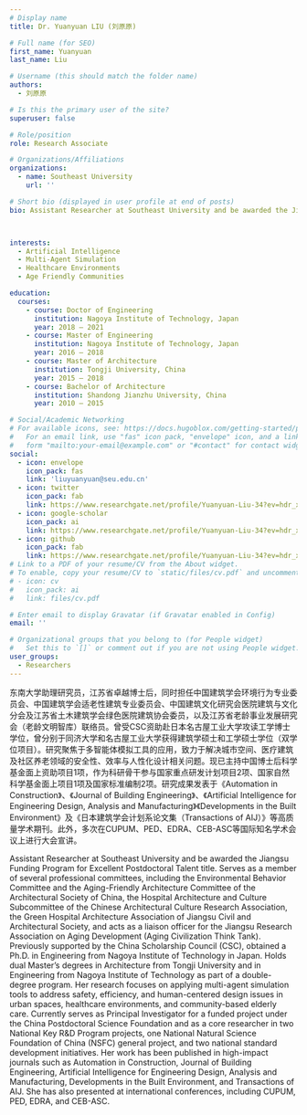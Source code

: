 ```yaml
---
# Display name
title: Dr. Yuanyuan LIU (刘原原)

# Full name (for SEO)
first_name: Yuanyuan
last_name: Liu

# Username (this should match the folder name)
authors:
  - 刘原原 

# Is this the primary user of the site?
superuser: false

# Role/position
role: Research Associate

# Organizations/Affiliations
organizations:
  - name: Southeast University
    url: ''

# Short bio (displayed in user profile at end of posts)
bio: Assistant Researcher at Southeast University and be awarded the Jiangsu Funding Program for Excellent Postdoctoral Talent title. Serves as a member of several professional committees, including the Environmental Behavior Committee and the Aging-Friendly Architecture Committee of the Architectural Society of China, the Hospital Architecture and Culture Subcommittee of the Chinese Architectural Culture Research Association, the Green Hospital Architecture Association of Jiangsu Civil and Architectural Society, and acts as a liaison officer for the Jiangsu Research Association on Aging Development (Aging Civilization Think Tank).



interests:
  - Artificial Intelligence
  - Multi-Agent Simulation
  - Healthcare Environments
  - Age Friendly Communities

education:
  courses:
    - course: Doctor of Engineering
      institution: Nagoya Institute of Technology, Japan
      year: 2018 – 2021
    - course: Master of Engineering
      institution: Nagoya Institute of Technology, Japan
      year: 2016 – 2018
    - course: Master of Architecture
      institution: Tongji University, China
      year: 2015 – 2018
    - course: Bachelor of Architecture
      institution: Shandong Jianzhu University, China
      year: 2010 – 2015

# Social/Academic Networking
# For available icons, see: https://docs.hugoblox.com/getting-started/page-builder/#icons
#   For an email link, use "fas" icon pack, "envelope" icon, and a link in the
#   form "mailto:your-email@example.com" or "#contact" for contact widget.
social:
  - icon: envelope
    icon_pack: fas
    link: 'liuyuanyuan@seu.edu.cn'
  - icon: twitter
    icon_pack: fab
    link: https://www.researchgate.net/profile/Yuanyuan-Liu-34?ev=hdr_xprf
  - icon: google-scholar
    icon_pack: ai
    link: https://www.researchgate.net/profile/Yuanyuan-Liu-34?ev=hdr_xprf
  - icon: github
    icon_pack: fab
    link: https://www.researchgate.net/profile/Yuanyuan-Liu-34?ev=hdr_xprf
# Link to a PDF of your resume/CV from the About widget.
# To enable, copy your resume/CV to `static/files/cv.pdf` and uncomment the lines below.
# - icon: cv
#   icon_pack: ai
#   link: files/cv.pdf

# Enter email to display Gravatar (if Gravatar enabled in Config)
email: ''

# Organizational groups that you belong to (for People widget)
#   Set this to `[]` or comment out if you are not using People widget.
user_groups:
  - Researchers
---
```


东南大学助理研究员，江苏省卓越博士后，同时担任中国建筑学会环境行为专业委员会、中国建筑学会适老性建筑专业委员会、中国建筑文化研究会医院建筑与文化分会及江苏省土木建筑学会绿色医院建筑协会委员，以及江苏省老龄事业发展研究会（老龄文明智库）联络员。曾受CSC资助赴日本名古屋工业大学攻读工学博士学位，曾分别于同济大学和名古屋工业大学获得建筑学硕士和工学硕士学位（双学位项目）。研究聚焦于多智能体模拟工具的应用，致力于解决城市空间、医疗建筑及社区养老领域的安全性、效率与人性化设计相关问题。现已主持中国博士后科学基金面上资助项目1项，作为科研骨干参与国家重点研发计划项目2项、国家自然科学基金面上项目1项及国家标准编制2项。研究成果发表于《Automation in Construction》、《Journal of Building Engineering》、《Artificial Intelligence for Engineering Design, Analysis and Manufacturing》《Developments in the Built Environment》及《日本建筑学会计划系论文集（Transactions of AIJ）》等高质量学术期刊。此外，多次在CUPUM、PED、EDRA、CEB-ASC等国际知名学术会议上进行大会宣讲。

Assistant Researcher at Southeast University and be awarded the Jiangsu Funding Program for Excellent Postdoctoral Talent title. Serves as a member of several professional committees, including the Environmental Behavior Committee and the Aging-Friendly Architecture Committee of the Architectural Society of China, the Hospital Architecture and Culture Subcommittee of the Chinese Architectural Culture Research Association, the Green Hospital Architecture Association of Jiangsu Civil and Architectural Society, and acts as a liaison officer for the Jiangsu Research Association on Aging Development (Aging Civilization Think Tank).
Previously supported by the China Scholarship Council (CSC), obtained a Ph.D. in Engineering from Nagoya Institute of Technology in Japan. Holds dual Master’s degrees in Architecture from Tongji University and in Engineering from Nagoya Institute of Technology as part of a double-degree program.
Her research focuses on applying multi-agent simulation tools to address safety, efficiency, and human-centered design issues in urban spaces, healthcare environments, and community-based elderly care. Currently serves as Principal Investigator for a funded project under the China Postdoctoral Science Foundation and as a core researcher in two National Key R&D Program projects, one National Natural Science Foundation of China (NSFC) general project, and two national standard development initiatives.
Her work has been published in high-impact journals such as Automation in Construction, Journal of Building Engineering, Artificial Intelligence for Engineering Design, Analysis and Manufacturing, Developments in the Built Environment, and Transactions of AIJ. She has also presented at international conferences, including CUPUM, PED, EDRA, and CEB-ASC.

